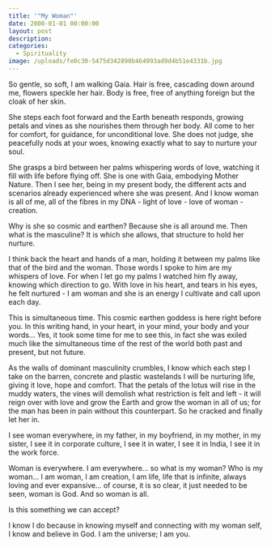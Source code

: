 ```yaml
---
title: '"My Woman"'
date: 2000-01-01 00:00:00
layout: post
description:
categories:
  - Spirituality
image: /uploads/fe0c30-5475d342890b464993ad9d4b51e4331b.jpg
---
```



So gentle, so soft, I am walking Gaia. Hair is free, cascading down around me, flowers speckle her hair. Body is free, free of anything foreign but the cloak of her skin.

She steps each foot forward and the Earth beneath responds, growing petals and vines as she nourishes them through her body. All come to her for comfort, for guidance, for unconditional love. She does not judge, she peacefully nods at your woes, knowing exactly what to say to nurture your soul.

She grasps a bird between her palms whispering words of love, watching it fill with life before flying off. She is one with Gaia, embodying Mother Nature. Then I see her, being in my present body, the different acts and scenarios already experienced where she was present. And I know woman is all of me, all of the fibres in my DNA - light of love - love of woman - creation.

Why is she so cosmic and earthen? Because she is all around me. Then what is the masculine? It is which she allows, that structure to hold her nurture.

I think back the heart and hands of a man, holding it between my palms like that of the bird and the woman. Those words I spoke to him are my whispers of love. For when I let go my palms I watched him fly away, knowing which direction to go. With love in his heart, and tears in his eyes, he felt nurtured - I am woman and she is an energy I cultivate and call upon each day.

This is simultaneous time. This cosmic earthen goddess is here right before you. In this writing hand, in your heart, in your mind, your body and your words… Yes, it took some time for me to see this, in fact she was exiled much like the simultaneous time of the rest of the world both past and present, but not future.

As the walls of dominant masculinity crumbles, I know which each step I take on the barren, concrete and plastic wastelands I will be nurturing life, giving it love, hope and comfort. That the petals of the lotus will rise in the muddy waters, the vines will demolish what restriction is felt and left - it will reign over with love and grow the Earth and grow the woman in all of us; for the man has been in pain without this counterpart. So he cracked and finally let her in.

I see woman everywhere, in my father, in my boyfriend, in my mother, in my sister, I see it in corporate culture, I see it in water, I see it in India, I see it in the work force.

Woman is everywhere. I am everywhere… so what is my woman? Who is my woman… I am woman, I am creation, I am life, life that is infinite, always loving and ever expansive… of course, it is so clear, it just needed to be seen, woman is God. And so woman is all.

Is this something we can accept?

I know I do because in knowing myself and connecting with my woman self, I know and believe in God. I am the universe; I am you.
